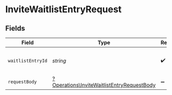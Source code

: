 # InviteWaitlistEntryRequest


## Fields

| Field                                                                                                   | Type                                                                                                    | Required                                                                                                | Description                                                                                             |
| ------------------------------------------------------------------------------------------------------- | ------------------------------------------------------------------------------------------------------- | ------------------------------------------------------------------------------------------------------- | ------------------------------------------------------------------------------------------------------- |
| `waitlistEntryId`                                                                                       | *string*                                                                                                | :heavy_check_mark:                                                                                      | The ID of the waitlist entry to invite                                                                  |
| `requestBody`                                                                                           | [?Operations\InviteWaitlistEntryRequestBody](../../Models/Operations/InviteWaitlistEntryRequestBody.md) | :heavy_minus_sign:                                                                                      | N/A                                                                                                     |